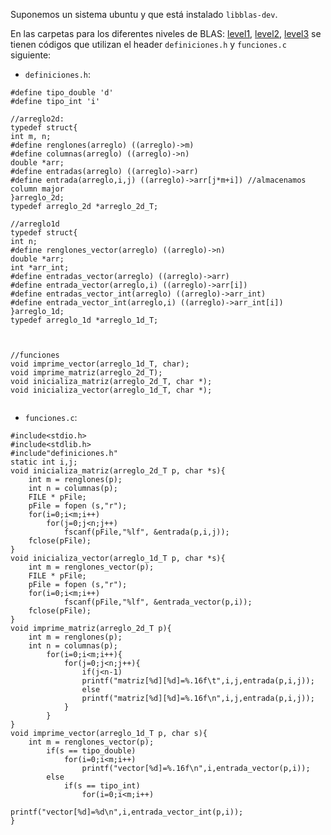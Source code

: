 Suponemos un sistema ubuntu y que está instalado `libblas-dev`.

En las carpetas para los diferentes niveles de BLAS: [level1](http://www.netlib.org/blas/#_level_1), [level2](http://www.netlib.org/blas/#_level_2), [level3](http://www.netlib.org/blas/#_level_3) se tienen códigos que utilizan el header `definiciones.h` y `funciones.c` siguiente:

* `definiciones.h`:

```
#define tipo_double 'd'
#define tipo_int 'i'

//arreglo2d:
typedef struct{
int m, n;
#define renglones(arreglo) ((arreglo)->m)
#define columnas(arreglo) ((arreglo)->n)
double *arr;
#define entradas(arreglo) ((arreglo)->arr)
#define entrada(arreglo,i,j) ((arreglo)->arr[j*m+i]) //almacenamos column major
}arreglo_2d;
typedef arreglo_2d *arreglo_2d_T;

//arreglo1d
typedef struct{
int n;
#define renglones_vector(arreglo) ((arreglo)->n)
double *arr;
int *arr_int;
#define entradas_vector(arreglo) ((arreglo)->arr)
#define entrada_vector(arreglo,i) ((arreglo)->arr[i])
#define entradas_vector_int(arreglo) ((arreglo)->arr_int)
#define entrada_vector_int(arreglo,i) ((arreglo)->arr_int[i])
}arreglo_1d;
typedef arreglo_1d *arreglo_1d_T;



//funciones
void imprime_vector(arreglo_1d_T, char);
void imprime_matriz(arreglo_2d_T);
void inicializa_matriz(arreglo_2d_T, char *);
void inicializa_vector(arreglo_1d_T, char *);


```

* `funciones.c`:

```
#include<stdio.h>
#include<stdlib.h>
#include"definiciones.h"
static int i,j;
void inicializa_matriz(arreglo_2d_T p, char *s){
	int m = renglones(p);
	int n = columnas(p);
	FILE * pFile;
  	pFile = fopen (s,"r");
  	for(i=0;i<m;i++)
		for(j=0;j<n;j++)
			fscanf(pFile,"%lf", &entrada(p,i,j));
	fclose(pFile);
}
void inicializa_vector(arreglo_1d_T p, char *s){
	int m = renglones_vector(p);
	FILE * pFile;
  	pFile = fopen (s,"r");
  	for(i=0;i<m;i++)
			fscanf(pFile,"%lf", &entrada_vector(p,i));
	fclose(pFile);
}
void imprime_matriz(arreglo_2d_T p){
	int m = renglones(p);
	int n = columnas(p);
		for(i=0;i<m;i++){
			for(j=0;j<n;j++){
				if(j<n-1)
				printf("matriz[%d][%d]=%.16f\t",i,j,entrada(p,i,j));
				else
				printf("matriz[%d][%d]=%.16f\n",i,j,entrada(p,i,j));
			}
		}
}
void imprime_vector(arreglo_1d_T p, char s){
	int m = renglones_vector(p);
		if(s == tipo_double)
			for(i=0;i<m;i++)
				printf("vector[%d]=%.16f\n",i,entrada_vector(p,i));
		else
			if(s == tipo_int)
				for(i=0;i<m;i++)
					printf("vector[%d]=%d\n",i,entrada_vector_int(p,i));
}


```

